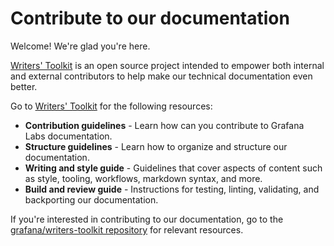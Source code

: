 # Contribute to our documentation

Welcome! We're glad you're here.

[Writers' Toolkit](https://grafana.com/docs/writers-toolkit/) is an open source project intended to empower both internal and external contributors to help make our technical documentation even better.

Go to [Writers' Toolkit](https://grafana.com/docs/writers-toolkit/) for the following resources:

- **Contribution guidelines** - Learn how can you contribute to Grafana Labs documentation.
- **Structure guidelines** - Learn how to organize and structure our documentation.
- **Writing and style guide** - Guidelines that cover aspects of content such as style, tooling, workflows, markdown syntax, and more.
- **Build and review guide** - Instructions for testing, linting, validating, and backporting our documentation.

If you're interested in contributing to our documentation, go to the [grafana/writers-toolkit repository](https://github.com/grafana/writers-toolkit) for relevant resources.
